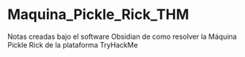 # Maquina_Pickle_Rick_THM
Notas creadas bajo el software Obsidian de como resolver la Máquina Pickle Rick de la plataforma TryHackMe
